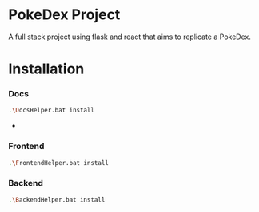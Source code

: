 # PokeDex Project

A full stack project using flask and react that aims to replicate a PokeDex. 

# Installation

### Docs

```bash
.\DocsHelper.bat install
```
-
### Frontend

```bash
.\FrontendHelper.bat install
```

### Backend

```bash
.\BackendHelper.bat install
```